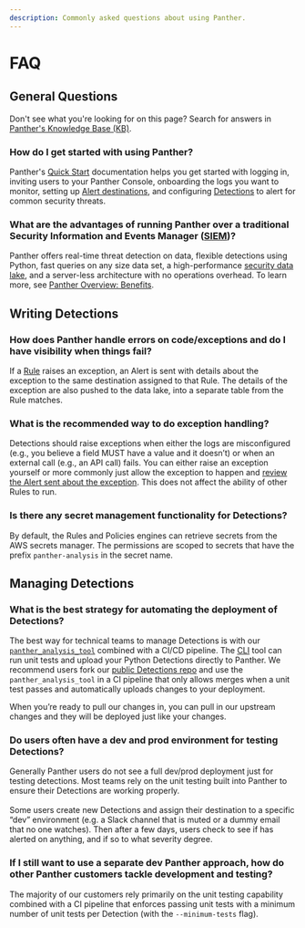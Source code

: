 ```yaml
---
description: Commonly asked questions about using Panther.
---
```


# FAQ

## General Questions

Don't see what you're looking for on this page? Search for answers in [Panther's Knowledge Base (KB)](https://help.panther.com).&#x20;

### How do I get started with using Panther?

Panther's [Quick Start](../quick-start.md) documentation helps you get started with logging in, inviting users to your Panther Console, onboarding the logs you want to monitor, setting up [Alert destinations](glossary.md#alert-destination), and configuring [Detections](../writing-detections/) to alert for common security threats.

### What are the advantages of running Panther over a traditional Security Information and Events Manager ([SIEM](glossary.md#siem-security-information-and-event-manager))?&#x20;

Panther offers real-time threat detection on data, flexible detections using Python, fast queries on any size data set, a high-performance [security data lake](glossary.md#security-data-lake), and a server-less architecture with no operations overhead. To learn more, see [Panther Overview: Benefits](../#benefits).

## Writing Detections

### How does Panther handle errors on code/exceptions and do I have visibility when things fail?

If a [Rule](../writing-detections/rules.md) raises an exception, an Alert is sent with details about the exception to the same destination assigned to that Rule. The details of the exception are also pushed to the data lake, into a separate table from the Rule matches.

### What is the recommended way to do exception handling?

Detections should raise exceptions when either the logs are misconfigured (e.g., you believe a field MUST have a value and it doesn’t) or when an external call (e.g., an API call) fails. You can either raise an exception yourself or more commonly just allow the exception to happen and [review the Alert sent about the exception](faqs.md#how-does-panther-handle-errors-on-code-exceptions-and-do-we-get-visibility-when-things-fail). This does not affect the ability of other Rules to run.

### Is there any secret management functionality for Detections?

By default, the Rules and Policies engines can retrieve secrets from the AWS secrets manager. The permissions are scoped to secrets that have the prefix `panther-analysis` in the secret name.

## Managing Detections

### What is the best strategy for automating the deployment of Detections?

The best way for technical teams to manage Detections is with our [`panther_analysis_tool`](https://github.com/panther-labs/panther\_analysis\_tool) combined with a CI/CD pipeline. The [CLI](glossary.md#cli-command-line-interface) tool can run unit tests and upload your Python Detections directly to Panther. We recommend users fork our [public Detections repo](https://github.com/panther-labs/panther-analysis) and use the `panther_analysis_tool` in a CI pipeline that only allows merges when a unit test passes and automatically uploads changes to your deployment.

When you’re ready to pull our changes in, you can pull in our upstream changes and they will be deployed just like your changes.

### Do users often have a dev and prod environment for testing Detections?

Generally Panther users do not see a full dev/prod deployment just for testing detections. Most teams rely on the unit testing built into Panther to ensure their Detections are working properly. \
\
Some users create new Detections and assign their destination to a specific “dev” environment (e.g. a Slack channel that is muted or a dummy email that no one watches). Then after a few days, users check to see if has alerted on anything, and if so to what severity degree.

### If I still want to use a separate dev Panther approach, how do other Panther customers tackle development and testing?

The majority of our customers rely primarily on the unit testing capability combined with a CI pipeline that enforces passing unit tests with a minimum number of unit tests per Detection (with the `--minimum-tests` flag).
